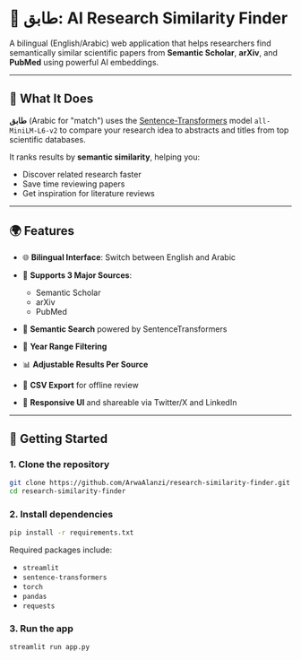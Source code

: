 
# 🔎 طابق: AI Research Similarity Finder

A bilingual (English/Arabic) web application that helps researchers find semantically similar scientific papers from **Semantic Scholar**, **arXiv**, and **PubMed** using powerful AI embeddings.

---

## 🧠 What It Does

**طابق** (Arabic for "match")
uses the [Sentence-Transformers](https://www.sbert.net/) model `all-MiniLM-L6-v2` to compare your research idea to abstracts and titles from top scientific databases.

It ranks results by **semantic similarity**, helping you:

* Discover related research faster
* Save time reviewing papers
* Get inspiration for literature reviews

---

## 🌍 Features

* 🌐 **Bilingual Interface**: Switch between English and Arabic
* 🧬 **Supports 3 Major Sources**:

  * Semantic Scholar
  * arXiv
  * PubMed
* 🎯 **Semantic Search** powered by SentenceTransformers
* 📆 **Year Range Filtering**
* 📊 **Adjustable Results Per Source**
* 📁 **CSV Export** for offline review
* 📱 **Responsive UI** and shareable via Twitter/X and LinkedIn

---

## 🚀 Getting Started

### 1. Clone the repository

```bash
git clone https://github.com/ArwaAlanzi/research-similarity-finder.git
cd research-similarity-finder
```

### 2. Install dependencies

```bash
pip install -r requirements.txt
```

Required packages include:

* `streamlit`
* `sentence-transformers`
* `torch`
* `pandas`
* `requests`

### 3. Run the app

```bash
streamlit run app.py
```

